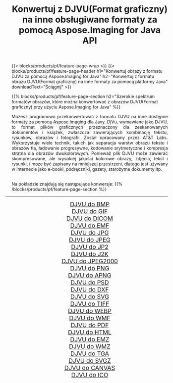﻿---
title: Konwertuj z DJVU(Format graficzny) na inne obsługiwane formaty za pomocą Aspose.Imaging for Java API 
weight: 3920
url: /pl/java/conversion/from/djvu/ 
lang: pl
langdirlevel: 2
locales: zh-hans,ja,it,ru,de,es,fr,nl,id,lt,pl,pt,vi,tr,ko,zh-hant,ar,hi,th,sv,cs,uk,he
description: Aspose.Imaging może łatwo konwertować z formatu DJVU(Format graficzny) na inne formaty przy użyciu platformy Java
---

{{< blocks/products/pf/feature-page-wrap >}}
{{< blocks/products/pf/feature-page-header h1="Konwertuj obrazy z formatu DJVU za pomocą Aspose.Imaging for Java" h2="Konwertuj z formatu obrazu DJVU(Format graficzny) na inne formaty za pomocą platformy Java" downloadText="Ściągnij" >}}


{{% blocks/products/pf/feature-page-section  h2="Szerokie spektrum formatów obrazów, które można konwertować z obrazów DJVU(Format graficzny) przy użyciu Aspose.Imaging for Java" %}}
<p align=justify>Możesz programowo przekonwertować z formatu DJVU na inne dostępne formaty za pomocą
Aspose.Imaging dla Javy. DjVu, wymawiane jako DJVU, to format plików graficznych przeznaczony dla zeskanowanych dokumentów i książek, zwłaszcza zawierających kombinację tekstu, rysunków, obrazów i fotografii. Został opracowany przez AT&T Labs. Wykorzystuje wiele technik, takich jak separacja warstw obrazu tekstu i obrazów tła, ładowanie progresywne, kodowanie arytmetyczne i kompresja stratna dla obrazów dwukolorowych. Ponieważ plik DJVU może zawierać skompresowane, ale wysokiej jakości kolorowe obrazy, zdjęcia, tekst i rysunki, i może być zapisany na mniejszej przestrzeni, dlatego jest używany w Internecie jako e-booki, podręczniki, gazety, starożytne dokumenty itp.</p>
<br/>
Na pokładzie znajdują się następujące konwersje:
{{% /blocks/products/pf/feature-page-section %}}
<div class="container-fluid productfamilypage bg-gray">
    <div class="convertypes bg-gray agp-content section">
        <div class="container">
		<hr style="margin-left:-20px;"/>
		<div class="row other-converters" style="gap: 10px;font-size: 19px;text-align:center;">
		    <div class='col-md-2 other-converter remove-lp remove-rp'><a href="/imaging/pl/java/conversion/djvu-to-bmp/" style="padding:15px;">DJVU do BMP</a></div><div class='col-md-2 other-converter remove-lp remove-rp'><a href="/imaging/pl/java/conversion/djvu-to-gif/" style="padding:15px;">DJVU do GIF</a></div><div class='col-md-2 other-converter remove-lp remove-rp'><a href="/imaging/pl/java/conversion/djvu-to-dicom/" style="padding:15px;">DJVU do DICOM</a></div><div class='col-md-2 other-converter remove-lp remove-rp'><a href="/imaging/pl/java/conversion/djvu-to-emf/" style="padding:15px;">DJVU do EMF</a></div><div class='col-md-2 other-converter remove-lp remove-rp'><a href="/imaging/pl/java/conversion/djvu-to-jpg/" style="padding:15px;">DJVU do JPG</a></div><div class='col-md-2 other-converter remove-lp remove-rp'><a href="/imaging/pl/java/conversion/djvu-to-jpeg/" style="padding:15px;">DJVU do JPEG</a></div><div class='col-md-2 other-converter remove-lp remove-rp'><a href="/imaging/pl/java/conversion/djvu-to-jp2/" style="padding:15px;">DJVU do JP2</a></div><div class='col-md-2 other-converter remove-lp remove-rp'><a href="/imaging/pl/java/conversion/djvu-to-j2k/" style="padding:15px;">DJVU do J2K</a></div><div class='col-md-2 other-converter remove-lp remove-rp'><a href="/imaging/pl/java/conversion/djvu-to-jpeg2000/" style="padding:15px;">DJVU do JPEG2000</a></div><div class='col-md-2 other-converter remove-lp remove-rp'><a href="/imaging/pl/java/conversion/djvu-to-png/" style="padding:15px;">DJVU do PNG</a></div><div class='col-md-2 other-converter remove-lp remove-rp'><a href="/imaging/pl/java/conversion/djvu-to-apng/" style="padding:15px;">DJVU do APNG</a></div><div class='col-md-2 other-converter remove-lp remove-rp'><a href="/imaging/pl/java/conversion/djvu-to-psd/" style="padding:15px;">DJVU do PSD</a></div><div class='col-md-2 other-converter remove-lp remove-rp'><a href="/imaging/pl/java/conversion/djvu-to-dxf/" style="padding:15px;">DJVU do DXF</a></div><div class='col-md-2 other-converter remove-lp remove-rp'><a href="/imaging/pl/java/conversion/djvu-to-svg/" style="padding:15px;">DJVU do SVG</a></div><div class='col-md-2 other-converter remove-lp remove-rp'><a href="/imaging/pl/java/conversion/djvu-to-tiff/" style="padding:15px;">DJVU do TIFF</a></div><div class='col-md-2 other-converter remove-lp remove-rp'><a href="/imaging/pl/java/conversion/djvu-to-webp/" style="padding:15px;">DJVU do WEBP</a></div><div class='col-md-2 other-converter remove-lp remove-rp'><a href="/imaging/pl/java/conversion/djvu-to-wmf/" style="padding:15px;">DJVU do WMF</a></div><div class='col-md-2 other-converter remove-lp remove-rp'><a href="/imaging/pl/java/conversion/djvu-to-pdf/" style="padding:15px;">DJVU do PDF</a></div><div class='col-md-2 other-converter remove-lp remove-rp'><a href="/imaging/pl/java/conversion/djvu-to-html/" style="padding:15px;">DJVU do HTML</a></div><div class='col-md-2 other-converter remove-lp remove-rp'><a href="/imaging/pl/java/conversion/djvu-to-emz/" style="padding:15px;">DJVU do EMZ</a></div><div class='col-md-2 other-converter remove-lp remove-rp'><a href="/imaging/pl/java/conversion/djvu-to-wmz/" style="padding:15px;">DJVU do WMZ</a></div><div class='col-md-2 other-converter remove-lp remove-rp'><a href="/imaging/pl/java/conversion/djvu-to-tga/" style="padding:15px;">DJVU do TGA</a></div><div class='col-md-2 other-converter remove-lp remove-rp'><a href="/imaging/pl/java/conversion/djvu-to-svgz/" style="padding:15px;">DJVU do SVGZ</a></div><div class='col-md-2 other-converter remove-lp remove-rp'><a href="/imaging/pl/java/conversion/djvu-to-canvas/" style="padding:15px;">DJVU do CANVAS</a></div><div class='col-md-2 other-converter remove-lp remove-rp'><a href="/imaging/pl/java/conversion/djvu-to-ico/" style="padding:15px;">DJVU do ICO</a></div>
                </div>
        </div>
    </div>
</div>
<br/>

